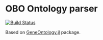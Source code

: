 # OBO Ontology parser

[![Build Status](https://travis-ci.org/maximsch2/OBOParse.jl.svg?branch=master)](https://travis-ci.org/maximsch2/OBOParse.jl)

Based on [GeneOntology.jl](https://github.com/bicycle1885/GeneOntology.jl) package.
